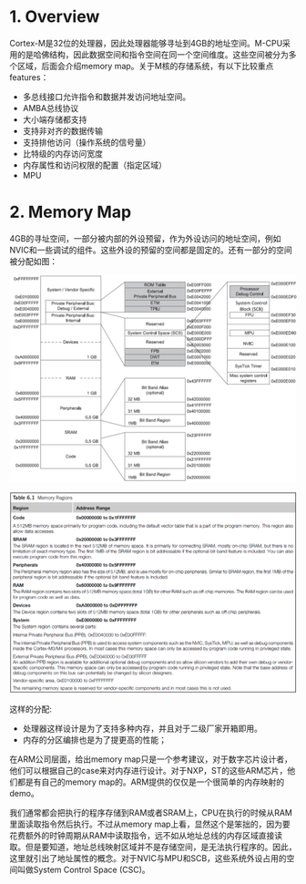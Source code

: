 # 1. Overview

Cortex-M是32位的处理器，因此处理器能够寻址到4GB的地址空间。M-CPU采用的是哈佛结构，因此数据空间和指令空间在同一个空间维度。这些空间被分为多个区域，后面会介绍memory map。关于M核的存储系统，有以下比较重点features：
* 多总线接口允许指令和数据并发访问地址空间。
* AMBA总线协议
* 大小端存储都支持
* 支持非对齐的数据传输
* 支持排他访问（操作系统的信号量）
* 比特级的内存访问宽度
* 内存属性和访问权限的配置（指定区域）
* MPU

# 2. Memory Map

4GB的寻址空间，一部分被内部的外设预留，作为外设访问的地址空间，例如NVIC和一些调试的组件。这些外设的预留的空间都是固定的。还有一部分的空间被分配如图：

![](https://raw.githubusercontent.com/carloscn/images/main/typora20230413202154.png)

![](https://raw.githubusercontent.com/carloscn/images/main/typora20230413203424.png)


这样的分配:
* 处理器这样设计是为了支持多种内存，并且对于二级厂家开箱即用。
* 内存的分区编排也是为了提更高的性能；

在ARM公司层面，给出memory map只是一个参考建议，对于数字芯片设计者，他们可以根据自己的case来对内存进行设计。对于NXP，ST的这些ARM芯片，他们都是有自己的memory map的。ARM提供的仅仅是一个很简单的内存映射的demo。

我们通常都会把执行的程序存储到RAM或者SRAM上，CPU在执行的时候从RAM里面读取指令然后执行。不过从memory map上看，显然这个是笨拙的，因为要花费额外的时钟周期从RAM中读取指令，远不如从地址总线的内存区域直接读取。但是要知道，地址总线映射区域并不是存储空间，是无法执行程序的。因此，这里就引出了地址属性的概念。对于NVIC与MPU和SCB，这些系统外设占用的空间叫做System Control Space (CSC)。
